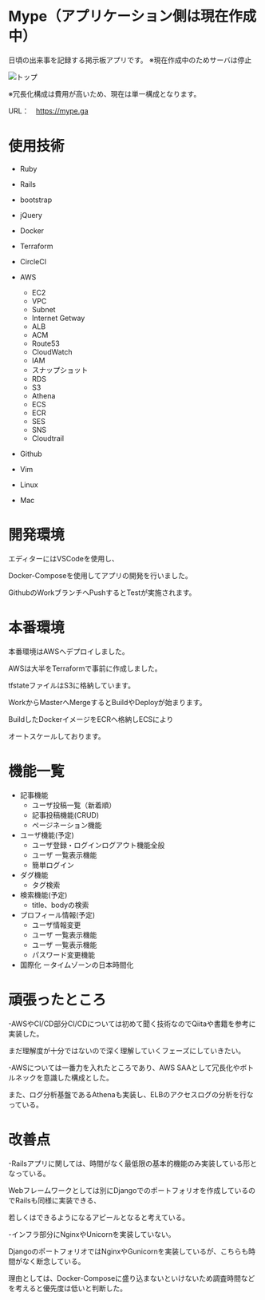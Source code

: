 # Mype（アプリケーション側は現在作成中）
日頃の出来事を記録する掲示板アプリです。
※現在作成中のためサーバは停止

<img alt="トップ" src="https://user-images.githubusercontent.com/36604680/68459052-a73dcc00-0247-11ea-89c5-2d992d4b3263.PNG" />

※冗長化構成は費用が高いため、現在は単一構成となります。

URL：　https://mype.ga


# 使用技術

- Ruby
- Rails
- bootstrap
- jQuery
- Docker
- Terraform
-  CircleCI
- AWS
  - EC2
  - VPC
  - Subnet
  - Internet Getway
  - ALB
  - ACM
  - Route53
  - CloudWatch
  - IAM
  - スナップショット
  - RDS
  - S3
  - Athena
  - ECS
  - ECR
  - SES
  - SNS
  - Cloudtrail
  
- Github
- Vim
- Linux
- Mac

# 開発環境
エディターにはVSCodeを使用し、

Docker-Composeを使用してアプリの開発を行いました。

GithubのWorkブランチへPushするとTestが実施されます。

# 本番環境
本番環境はAWSへデプロイしました。

AWSは大半をTerraformで事前に作成しました。

tfstateファイルはS3に格納しています。

WorkからMasterへMergeするとBuildやDeployが始まります。

BuildしたDockerイメージをECRへ格納しECSにより

オートスケールしております。

# 機能一覧
- 記事機能
  - ユーザ投稿一覧（新着順）
  - 記事投稿機能(CRUD)
  - ページネーション機能
- ユーザ機能(予定)
  - ユーザ登録・ログインログアウト機能全般
  - ユーザ 一覧表示機能
  - 簡単ログイン
- ダグ機能
  - タグ検索
- 検索機能(予定)
  - title、bodyの検索
- プロフィール情報(予定)
  - ユーザ情報変更
  - ユーザ 一覧表示機能
  - ユーザ 一覧表示機能
  - パスワード変更機能
- 国際化
ータイムゾーンの日本時間化

# 頑張ったところ
 -AWSやCI/CD部分CI/CDについては初めて聞く技術なのでQiitaや書籍を参考に実装した。
 
  まだ理解度が十分ではないので深く理解していくフェーズにしていきたい。
　
 
 -AWSについては一番力を入れたところであり、AWS SAAとして冗長化やボトルネックを意識した構成とした。
　
  
   また、ログ分析基盤であるAthenaも実装し、ELBのアクセスログの分析を行なっている。
　
 

# 改善点
-Railsアプリに関しては、時間がなく最低限の基本的機能のみ実装している形となっている。
 
   Webフレームワークとしては別にDjangoでのポートフォリオを作成しているのでRailsも同様に実装できる、
 
   若しくはできるようになるアピールとなると考えている。

-インフラ部分にNginxやUnicornを実装していない。

   DjangoのポートフォリオではNginxやGunicornを実装しているが、こちらも時間がなく断念している。
 
   理由としては、Docker-Composeに盛り込まないといけないため調査時間などを考えると優先度は低いと判断した。
　
